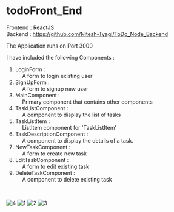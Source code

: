 # todoFront_End

Frontend : ReactJS <br />
Backend : https://github.com/Nitesh-Tyagi/ToDo_Node_Backend <br />

The Application runs on Port 3000

I have included the following Components :

1. LoginForm :<br /> &emsp; A form to login existing user
2. SignUpForm :<br /> &emsp; A form to signup new user
3. MainComponent :<br /> &emsp; Primary component that contains other components
4. TaskListComponent :<br /> &emsp; A component to display the list of tasks
5. TaskListItem :<br /> &emsp; ListItem component for 'TaskListItem'
6. TaskDescriptionComponent :<br /> &emsp; A component to display the details of a task.
7. NewTaskComponent :<br /> &emsp; A form to create new task
8. EditTaskComponent :<br /> &emsp; A form to edit existing task
9. DeleteTaskComponent :<br /> &emsp; A component to delete existing task

<br />

![4](https://user-images.githubusercontent.com/53448566/231414136-82811348-17a8-4e77-9f20-32e92d4c9b82.jpg)
![1](https://user-images.githubusercontent.com/53448566/231414146-0f706600-0b04-41d0-9303-ba1df61461fa.jpg)
![2](https://user-images.githubusercontent.com/53448566/231414149-049ccd9c-7fc0-4c27-8b3e-19feea133a23.jpg)
![3](https://user-images.githubusercontent.com/53448566/231414153-e345a7bc-a3ce-4a61-9664-fe2a67421610.jpg)
